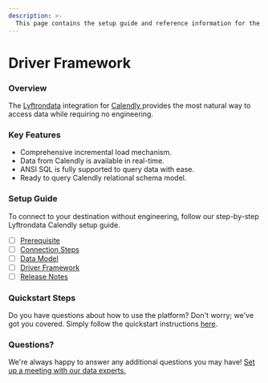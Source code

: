 ```yaml
---
description: >-
  This page contains the setup guide and reference information for the Calendly source connector.
---
```


# Driver Framework

### Overview

The [Lyftrondata](https://www.lyftrondata.com/) integration for [Calendly](https://www.lyftrondata.com/integration/business-analytics/calendly/)[ ](https://www.lyftrondata.com/integration/calendly/)provides the most natural way to access data while requiring no engineering.

### Key Features

* Comprehensive incremental load mechanism.
* Data from Calendly is available in real-time.&#x20;
* ANSI SQL is fully supported to query data with ease.
* Ready to query Calendly relational schema model.

### Setup Guide

To connect to your destination without engineering, follow our step-by-step Lyftrondata Calendly setup guide.

* [ ] [Prerequisite](../../business-analytics/calendly/prerequisite.md)
* [ ] [Connection Steps](../../business-analytics/calendly/connection-steps.md)
* [ ] [Data Model](../../business-analytics/calendly/data-model/)
* [ ] [Driver Framework](../../business-analytics/calendly/driver-framework/)
* [ ] [Release Notes](../../business-analytics/calendly/release-notes.md)

### Quickstart Steps

Do you have questions about how to use the platform? Don't worry; we've got you covered. Simply follow the quickstart instructions [here](../../../quickstart-steps.md).

### Questions? <a href="#questions" id="questions"></a>

We're always happy to answer any additional questions you may have! [Set up a meeting with our data experts.](https://www.lyftrondata.com/book-a-meeting/)


